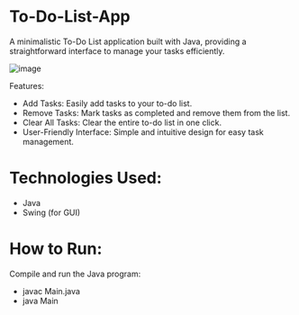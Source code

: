 # To-Do-List-App
A minimalistic To-Do List application built with Java, providing a straightforward interface to manage your tasks efficiently.


![image](https://github.com/gambre09/To-Do-List-App/assets/115577142/3d1ab3ae-a114-4b38-a025-e1b5e86c7928)


Features:
- Add Tasks: Easily add tasks to your to-do list.
- Remove Tasks: Mark tasks as completed and remove them from the list.
- Clear All Tasks: Clear the entire to-do list in one click.
- User-Friendly Interface: Simple and intuitive design for easy task management.

# Technologies Used:
- Java
- Swing (for GUI)

# How to Run:
Compile and run the Java program:
- javac Main.java
- java Main
